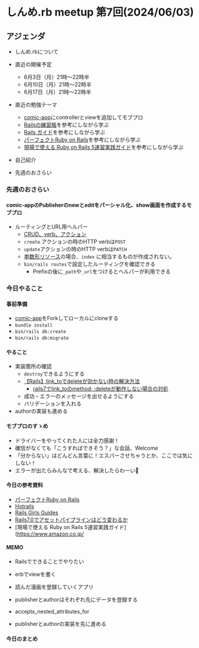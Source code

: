 # しんめ.rb meetup 第7回(2024/06/03)

## アジェンダ

- しんめ.rbについて
- 直近の開催予定
  - 6月3日（月）21時〜22時半
  - 6月10日（月）21時〜22時半
  - 6月17日（月）21時〜22時半

- 直近の勉強テーマ
  - [comic-app](https://github.com/shinmerb/comic-app)にcontrollerとviewを追加してモブプロ
  - [Railsの練習帳](https://zenn.dev/igaiga/books/rails-practice-note/viewer/preface)を参考にしながら学ぶ
  - [Rails ガイド](https://railsguides.jp/active_record_basics.html)を参考にしながら学ぶ
  - [パーフェクトRuby on Rails](https://gihyo.jp/book/2020/978-4-297-11462-6)を参考にしながら学ぶ
  - [現場で使える Ruby on Rails 5速習実践ガイド](https://www.amazon.co.jp/%E7%8F%BE%E5%A0%B4%E3%81%A7%E4%BD%BF%E3%81%88%E3%82%8B-Ruby-Rails-5%E9%80%9F%E7%BF%92%E5%AE%9F%E8%B7%B5%E3%82%AC%E3%82%A4%E3%83%89-%E5%A4%A7%E5%A0%B4%E5%AF%A7%E5%AD%90/dp/4839962227)を参考にしながら学ぶ
- 自己紹介
- 先週のおさらい

### 先週のおさらい

#### comic-appのPublisherのnewとeditをパーシャル化、show画面を作成するモブプロ

- ルーティングとURL用ヘルパー
  - [CRUD、verb、アクション](https://railsguides.jp/routing.html#crud%E3%80%81verb%E3%80%81%E3%82%A2%E3%82%AF%E3%82%B7%E3%83%A7%E3%83%B3)
  - `create` アクションの時のHTTP verbは`POST`
  - `update`アクションの時のHTTP verbは`PATCH`
  - [単数形リソース](https://railsguides.jp/routing.html#%E5%8D%98%E6%95%B0%E5%BD%A2%E3%83%AA%E3%82%BD%E3%83%BC%E3%82%B9)の場合、`index` に相当するものが作成されない。
  - `bin/rails routes`で設定したルーティングを確認できる
    - Prefixの後に`_path`や`_url`をつけるとヘルパーが利用できる

### 今日やること

#### 事前準備

- [comic-app](https://github.com/shinmerb/comic-app)をForkしてローカルにcloneする
- `bundle install`
- `bin/rails db:create`
- `bin/rails db:migrate`

#### やること

- 実装箇所の確認
  - `destroy`できるようにする
  - [【Rails】link_toでdeleteが効かない時の解決方法](https://qiita.com/ytleoo/items/6fa36f4f3e5b05df7b13)
    - [rails7でlink_toのmethod: :deleteが動作しない場合の対処](https://www.airteams.net/media/articles/1830)
  - 成功・エラーのメッセージを出せるようにする
  - バリデーションを入れる
- authorの実装も進める

#### モブプロのすゝめ

- ドライバーをやってくれた人には全力感謝！
- 確信がなくても「こうすればできそう？」な会話、Welcome
- 「分からない」はどんどん言葉に！エスパーさせちゃうとか、ここでは気にしない！
- エラーが出たらみんなで考える、解決したらわーい🙌

#### 今日の参考資料

- [パーフェクトRuby on Rails](https://gihyo.jp/book/2020/978-4-297-11462-6)
- [Hotrails](https://www.hotrails.dev/turbo-rails/crud-controller-ruby-on-rails)
- [Rails Girls Guides](https://railsgirls.jp/)
- [Rails7.0でアセットパイプラインはどう変わるか](https://www.wantedly.com/companies/wantedly/post_articles/354873)
- [現場で使える Ruby on Rails 5速習実践ガイド](https://www.amazon.co.jp/

#### MEMO

- Railsでできることでやりたい
- erbでviewを書く
- 読んだ漫画を登録していくアプリ
- publisherとauthorはそれぞれ先にデータを登録する
- accepts_nested_attributes_for

- publisherとauthorの実装を先に進める

#### 今日のまとめ
